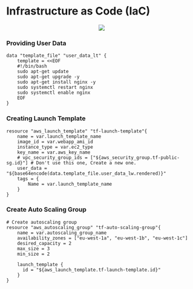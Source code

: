 # Infrastructure as Code (IaC)

<p align="center">
  <img src="https://user-images.githubusercontent.com/110366380/202722822-0361abdd-fcde-4be6-b0c4-ca945d88b7c8.png">
</p>


### Providing User Data

```
data "template_file" "user_data_lt" {
    template = <<EOF
    #!/bin/bash
    sudo apt-get update
    sudo apt-get upgrade -y
    sudo apt-get install nginx -y
    sudo systemctl restart nginx
    sudo systemctl enable nginx
    EOF
}
```

### Creating Launch Template
```
resource "aws_launch_template" "tf-launch-template"{
    name = var.launch_template_name
    image_id = var.webapp_ami_id
    instance_type = var.ec2_type
    key_name = var.aws_key_name
    # vpc_security_group_ids = ["${aws_security_group.tf-public-sg.id}"] # Don't use this one, Create a new one.
    user_data = "${base64encode(data.template_file.user_data_lw.rendered)}"
    tags = {
        Name = var.launch_template_name
    }
}
```

### Create Auto Scaling Group
```
# Create autoscaling group
resource "aws_autoscaling_group" "tf-auto-scaling-group"{
    name = var.autoscaling_group_name
    availability_zones = ["eu-west-1a", "eu-west-1b", "eu-west-1c"]
    desired_capacity = 2
    max_size = 3
    min_size = 2

    launch_template {
      id = "${aws_launch_template.tf-launch-template.id}" 
    }
}
```
